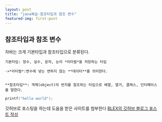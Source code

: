 ```yaml
---
layout: post
title: "java복습-참조타입과 참조 변수"
featured-img: first-post
---
```

## 참조타입과 참조 변수
자바는 크게 기본타입과 참조타입으로 분류된다.

    기본타입: 정수, 실수, 문자, 논리 *리터럴*을 저장하는 타입

    ->*리터럴*:변수에 넣는 변하지 않는 **데이터**를 의미한다.


    **참조타입**: 객체(object)의 번지를 참조하는 타입으로 배열, 열거, 클래스, 인터페이스를 말한다.


```c
printf("hello world");
```

깃허브로 포스팅을 하는데 도움을 받은 사이트를 첨부한다
[BLEX의 깃허브 블로그 포스트 작성](https://www.youtube.com/watch?v=LyQgkZX2ZaM)
